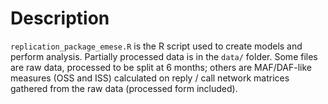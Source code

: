 # Description
`replication_package_emese.R` is the R script used to create models and perform analysis.
Partially processed data is in the `data/` folder. Some files are raw data, processed to be split at 6 months; others are MAF/DAF-like measures (OSS and ISS) calculated on reply / call network matrices gathered from the raw data (processed form included). 
